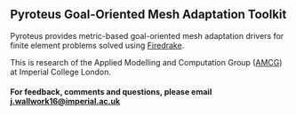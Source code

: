 ## Pyroteus Goal-Oriented Mesh Adaptation Toolkit

Pyroteus provides metric-based goal-oriented mesh
adaptation drivers for finite element problems
solved using [Firedrake][firedrake].

This is research of the Applied Modelling and
Computation Group ([AMCG][amcg]) at Imperial College
London.

#### For feedback, comments and questions, please email j.wallwork16@imperial.ac.uk

[firedrake]: https://firedrakeproject.org/ "Firedrake"
[amcg]: http://www.imperial.ac.uk/earth-science/research/research-groups/amcg/ "AMCG"
